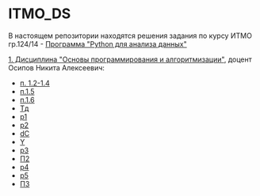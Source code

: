 # ITMO_DS

В настоящем репозитории находятся решения задания по курсу ИТМО 
гр.124/14 - [Программа "Python для анализа данных"](https://github.com/AndreyPovaliy/ITMO_DS/tree/main)


[1. Дисциплина "Основы программирования и алгоритмизации"](https://github.com/AndreyPovaliy/ITMO_DS/tree/main/01_Base), доцент Осипов Никита Алексеевич:											
  - [п. 1.2-1.4](https://github.com/AndreyPovaliy/ITMO_DS/blob/main/01_Base/01_Задания_по_курсу_ПовалийАА.docx)
  - [п.1.5](https://github.com/AndreyPovaliy/ITMO_DS/blob/main/01_Base/use_case.puml)
  - [п.1.6](https://github.com/AndreyPovaliy/ITMO_DS/blob/main/01_Base/diag_class.puml)
 - [Тд](https://github.com/AndreyPovaliy/ITMO_DS/blob/main/01_Base/data_types.py)
 - [р1](https://github.com/AndreyPovaliy/ITMO_DS/blob/main/01_Base/work_dt.py)
 - [р2](https://github.com/AndreyPovaliy/ITMO_DS/blob/main/01_Base/work_dt.py)
 - [dC](https://github.com/AndreyPovaliy/ITMO_DS/blob/main/01_Base/demoCost_задание.py)
 - [Y](https://github.com/AndreyPovaliy/ITMO_DS/blob/main/01_Base/Year_постановка%20задачи.py)
 - [р3](https://github.com/AndreyPovaliy/ITMO_DS/blob/main/01_Base/conditional.py)
 - [П2]()
 - [р4]()
 - [р5]()
 - [П3]()